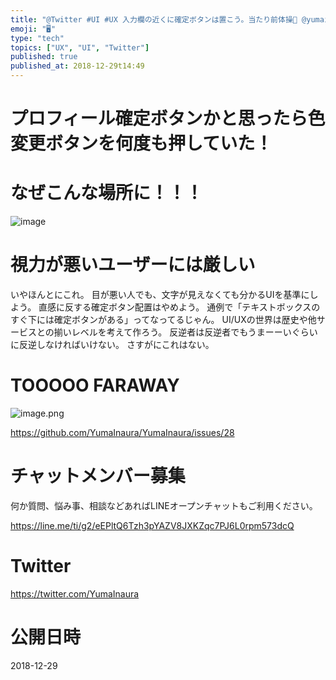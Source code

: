 ```yaml
---
title: "@Twitter #UI #UX 入力欄の近くに確定ボタンは置こう。当たり前体操🕺 @yumainaura"
emoji: "🖥"
type: "tech"
topics: ["UX", "UI", "Twitter"]
published: true
published_at: 2018-12-29t14:49
---
```


# プロフィール確定ボタンかと思ったら色変更ボタンを何度も押していた！

# なぜこんな場所に！！！


![image](https://user-images.githubusercontent.com/13635059/50533944-05097e00-0b78-11e9-84f5-dda366b751f7.png)

# 視力が悪いユーザーには厳しい

いやほんとにこれ。
目が悪い人でも、文字が見えなくても分かるUIを基準にしよう。
直感に反する確定ボタン配置はやめよう。
通例で「テキストボックスのすぐ下には確定ボタンがある」ってなってるじゃん。
UI/UXの世界は歴史や他サービスとの揃いレベルを考えて作ろう。
反逆者は反逆者でもうまーーいぐらいに反逆しなければいけない。
さすがにこれはない。

# TOOOOO FARAWAY

![image.png](https://qiita-image-store.s3.amazonaws.com/0/89618/4c7ed9e4-a592-1371-37fc-57c9e63fbbe0.png)



https://github.com/YumaInaura/YumaInaura/issues/28








<!-- Update From Qiita API -->

# チャットメンバー募集


何か質問、悩み事、相談などあればLINEオープンチャットもご利用ください。

https://line.me/ti/g2/eEPltQ6Tzh3pYAZV8JXKZqc7PJ6L0rpm573dcQ





# Twitter


https://twitter.com/YumaInaura


<!-- Update From Qiita API -->



# 公開日時

2018-12-29
